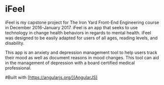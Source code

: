 # iFeel
iFeel is my capstone project for The Iron Yard Front-End Engineering course in December 2016-January 2017. iFeel is an app that seeks to use technology in change health behaviors in regards to mental health. iFeel was designed to be easily adapted for users of all ages, reading levels, and disability.

This app is an anxiety and depression management tool to help users track their mood as well as document reasons in mood changes. This tool can aid in the management of depression with a board certified medical professional.

#Built with
[https://angularjs.org/](AngularJS)
